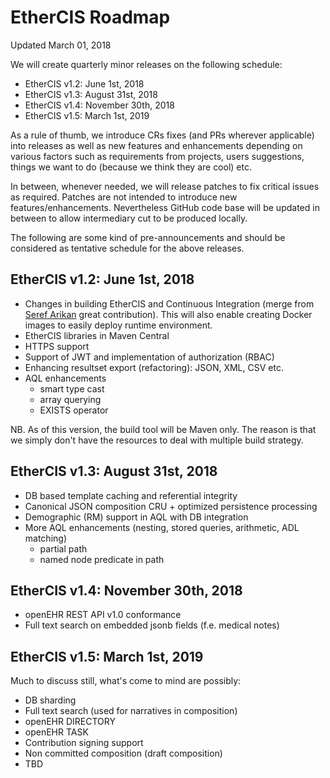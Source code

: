 # EtherCIS Roadmap #

Updated March 01, 2018

We will create quarterly minor releases on the following schedule:

- EtherCIS v1.2: June 1st, 2018
- EtherCIS v1.3: August 31st, 2018
- EtherCIS v1.4: November 30th, 2018
- EtherCIS v1.5: March 1st, 2019

As a rule of thumb, we introduce CRs fixes (and PRs wherever applicable) into releases as well as new features and enhancements depending on various factors such as requirements from projects, users suggestions, things we want to do (because we think they are cool) etc.

In between, whenever needed, we will release patches to fix critical issues as required. Patches are not intended to introduce new features/enhancements. Nevertheless GitHub code base will be updated in between to allow intermediary cut to be produced locally.  

The following are some kind of pre-announcements and should be considered as tentative schedule for the above releases.

## EtherCIS v1.2: June 1st, 2018

- Changes in building EtherCIS and Continuous Integration (merge from [Seref Arikan](https://github.com/serefarikan) great contribution). This will also enable creating Docker images to easily deploy runtime environment.
- EtherCIS libraries in Maven Central
- HTTPS support
- Support of JWT and implementation of authorization (RBAC)
- Enhancing resultset export (refactoring): JSON, XML, CSV etc.
- AQL enhancements
	- smart type cast
	- array querying
	- EXISTS operator

NB. As of this version, the build tool will be Maven only. The reason is that we simply don't have the resources to deal with multiple build strategy.

## EtherCIS v1.3: August 31st, 2018

- DB based template caching and referential integrity
- Canonical JSON composition CRU + optimized persistence processing
- Demographic (RM) support in AQL with DB integration
- More AQL enhancements (nesting, stored queries, arithmetic, ADL matching)
 	- partial path
	- named node predicate in path

## EtherCIS v1.4: November 30th, 2018

- openEHR REST API v1.0 conformance
- Full text search on embedded jsonb fields (f.e. medical notes)

## EtherCIS v1.5: March 1st, 2019

Much to discuss still, what's come to mind are possibly:

- DB sharding
- Full text search (used for narratives in composition)
- openEHR DIRECTORY
- openEHR TASK
- Contribution signing support
- Non committed composition (draft composition)
- TBD

